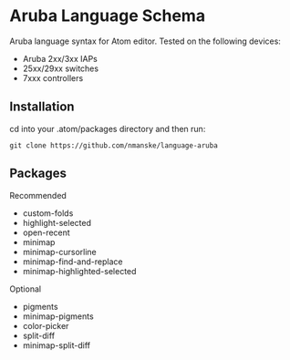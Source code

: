 # Aruba Language Schema

Aruba language syntax for Atom editor. Tested on the following devices:

* Aruba 2xx/3xx IAPs
* 25xx/29xx switches
* 7xxx controllers

## Installation

cd into your .atom/packages directory and then run:

    git clone https://github.com/nmanske/language-aruba

## Packages

Recommended
* custom-folds
* highlight-selected
* open-recent
* minimap
* minimap-cursorline
* minimap-find-and-replace
* minimap-highlighted-selected

Optional
* pigments
* minimap-pigments
* color-picker
* split-diff
* minimap-split-diff
